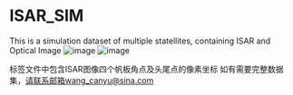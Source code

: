 # ISAR_SIM
This is a simulation dataset of multiple statellites, containing ISAR and Optical Image
![image](https://github.com/Mxilee/ISAR_SIM/assets/33624599/e3628dde-e153-4f4f-8cfe-9fecd690f402)
![image](https://github.com/Mxilee/ISAR_SIM/assets/33624599/b5349c46-895a-4b16-b02a-6b232b289b3b)



标签文件中包含ISAR图像四个帆板角点及头尾点的像素坐标
如有需要完整数据集，请联系邮箱wang_canyu@sina.com
